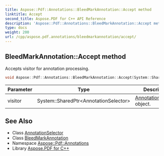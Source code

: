 ```yaml
---
title: Aspose::Pdf::Annotations::BleedMarkAnnotation::Accept method
linktitle: Accept
second_title: Aspose.PDF for C++ API Reference
description: 'Aspose::Pdf::Annotations::BleedMarkAnnotation::Accept method. Accepts visitor for annotation processing in C++.'
type: docs
weight: 200
url: /cpp/aspose.pdf.annotations/bleedmarkannotation/accept/
---
```

## BleedMarkAnnotation::Accept method


Accepts visitor for annotation processing.

```cpp
void Aspose::Pdf::Annotations::BleedMarkAnnotation::Accept(System::SharedPtr<AnnotationSelector> visitor) override
```


| Parameter | Type | Description |
| --- | --- | --- |
| visitor | System::SharedPtr\<AnnotationSelector\> | [AnnotationSelector](../../annotationselector/) object. |

## See Also

* Class [AnnotationSelector](../../annotationselector/)
* Class [BleedMarkAnnotation](../)
* Namespace [Aspose::Pdf::Annotations](../../)
* Library [Aspose.PDF for C++](../../../)
